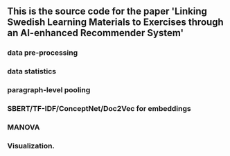 ## This is the source code for the paper 'Linking Swedish Learning Materials to Exercises through an AI-enhanced Recommender System' 

### data pre-processing
### data statistics
### paragraph-level pooling
### SBERT/TF-IDF/ConceptNet/Doc2Vec for embeddings
### MANOVA
### Visualization.
